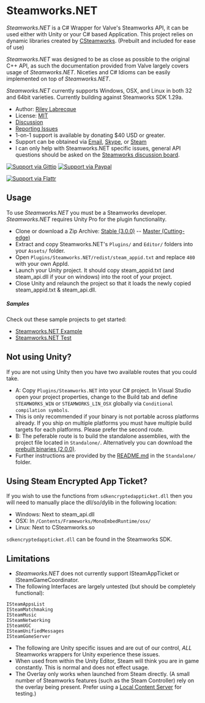 Steamworks.NET
=======

_Steamworks.NET_ is a C# Wrapper for Valve's Steamworks API, it can be used either with Unity or your C# based Application. This project relies on dynamic libraries created by [CSteamworks](https://github.com/rlabrecque/CSteamworks). (Prebuilt and included for ease of use)

_Steamworks.NET_ was designed to be as close as possible to the original C++ API, as such the documentation provided from Valve largely covers usage of _Steamworks.NET_. 
Niceties and C# Idioms can be easily implemented on top of _Steamworks.NET_.

_Steamworks.NET_ currently supports Windows, OSX, and Linux in both 32 and 64bit varieties. Currently building against Steamworks SDK 1.29a.

* Author: [Riley Labrecque](https://github.com/rlabrecque)
* License: [MIT](http://www.opensource.org/licenses/mit-license.php)
* [Discussion](http://steamcommunity.com/groups/steamworks/discussions/0/666827974770212954/)
* [Reporting Issues](https://github.com/rlabrecque/Steamworks.NET/issues)
* 1-on-1 support is available by donating $40 USD or greater.
 * Support can be obtained via [Email](mailto:support@rileylabrecque.com), [Skype](http://rileylabrecque.com/skype), or [Steam](http://steamcommunity.com/id/rlabrecque)
 * I can only help with Steamworks.NET specific issues, general API questions should be asked on the [Steamworks discussion board](http://steamcommunity.com/groups/steamworks/discussions).

[![Support via Gittip](https://rawgithub.com/twolfson/gittip-badge/0.1.0/dist/gittip.png)](https://www.gittip.com/rlabrecque/)
[![Support via Paypal](https://www.paypalobjects.com/en_US/i/btn/btn_donateCC_LG.gif)](https://www.paypal.com/cgi-bin/webscr?cmd=_s-xclick&hosted_button_id=YFZZER8VNXKRC)

[![Support via Flattr](https://api.flattr.com/button/flattr-badge-large.png)](https://flattr.com/submit/auto?user_id=rlabrecque&url=https%3A%2F%2Fgithub.com%2Frlabrecque%2FSteamworks.NET)


Usage
-----

To use _Steamworks.NET_ you must be a Steamworks developer. _Steamworks.NET_ requires Unity Pro for the plugin functionality.

* Clone or download a Zip Archive: [Stable (3.0.0)](https://github.com/rlabrecque/Steamworks.NET/archive/3.0.0.zip) -- [Master (Cutting-edge)](https://github.com/rlabrecque/Steamworks.NET/archive/master.zip)
* Extract and copy Steamworks.NET's `Plugins/` and `Editor/` folders into your `Assets/` folder.
* Open `Plugins/Steamworks.NET/redist/steam_appid.txt` and replace `480` with your own AppId.
* Launch your Unity project. It should copy steam_appid.txt (and steam_api.dll if your on windows) into the root of your project.
* Close Unity and relaunch the project so that it loads the newly copied steam_appid.txt & steam_api.dll.

##### Samples
Check out these sample projects to get started:
* [Steamworks.NET Example](https://github.com/rlabrecque/Steamworks.NET-Example)
* [Steamworks.NET Test](https://github.com/rlabrecque/Steamworks.NET-Test)

Not using Unity?
----------------

If you are not using Unity then you have two available routes that you could take.
* A: Copy `Plugins/Steamworks.NET` into your C# project. In Visual Studio open your project properties, change to the Build tab and define `STEAMWORKS_WIN` or `STEAMWORKS_LIN_OSX` globally via `Conditional compilation symbols`.
 * This is only recommended if your binary is not portable across platforms already. If you ship on multiple platforms you must have multiple build targets for each platforms. Please prefer the second route.
* B: The peferable route is to build the standalone assemblies, with the project file located in `Standalone/`. Alternatively you can download the [prebuilt binaries (2.0.0)](https://github.com/rlabrecque/Steamworks.NET/releases/download/2.0.0/Steamworks.NET-Standalone_2.0.0.zip).
 * Further instructions are provided by the [README.md](https://github.com/rlabrecque/Steamworks.NET/blob/master/Standalone/README.md) in the `Standalone/` folder.

Using Steam Encrypted App Ticket?
---------------------------------

If you wish to use the functions from `sdkencryptedappticket.dll` then you will need to manually place the dll/so/dylib in the following location:
* Windows: Next to steam_api.dll
* OSX: In `/Contents/Frameworks/MonoEmbedRuntime/osx/`
* Linux: Next to CSteamworks.so

`sdkencryptedappticket.dll` can be found in the Steamworks SDK.

Limitations
-----------

* _Steamworks.NET_ does not currently support ISteamAppTicket or ISteamGameCoordinator.
* The following Interfaces are largely untested (but should be completely functional):
```
ISteamAppsList
ISteamMatchmaking
ISteamMusic
ISteamNetworking
ISteamUGC
ISteamUnifiedMessages
ISteamGameServer
```

* The following are Unity specific issues and are out of our control, *ALL* Steamworks wrappers for Unity experience these issues.
 * When used from within the Unity Editor, Steam will think you are in game constantly. This is normal and does not effect usage.
 * The Overlay only works when launched from Steam directly. (A small number of Steamworks features (such as the Steam Controller) rely on the overlay being present. Prefer using a [Local Content Server](https://partner.steamgames.com/documentation/steampipeLCS) for testing.)
